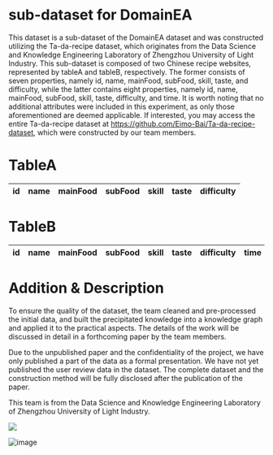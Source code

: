 # sub-dataset for DomainEA

This dataset is a sub-dataset of the DomainEA dataset and was constructed utilizing the Ta-da-recipe dataset, which originates from the Data Science and Knowledge Engineering Laboratory of Zhengzhou University of Light Industry. This sub-dataset is composed of two Chinese recipe websites, represented by tableA and tableB, respectively. The former consists of seven properties, namely id, name, mainFood, subFood, skill, taste, and difficulty, while the latter contains eight properties, namely id, name, mainFood, subFood, skill, taste, difficulty, and time. It is worth noting that no additional attributes were included in this experiment, as only those aforementioned are deemed applicable. If interested, you may access the entire Ta-da-recipe dataset at https://github.com/Eimo-Bai/Ta-da-recipe-dataset, which were constructed by our team members.

# TableA
| id | name | mainFood | subFood | skill | taste | difficulty | 
| --- | --- | --- | --- | --- | --- | --- |

# TableB
| id | name | mainFood | subFood | skill | taste | difficulty | time |
| --- | --- | --- | --- | --- | --- | --- | --- |

# Addition & Description
To ensure the quality of the dataset, the team cleaned and pre-processed the initial data, and built the precipitated knowledge into a knowledge graph and applied it to the practical aspects. The details of the work will be discussed in detail in a forthcoming paper by the team members.

Due to the unpublished paper and the confidentiality of the project, we have only published a part of the data as a formal presentation. We have not yet published the user review data in the dataset. The complete dataset and the construction method will be fully disclosed after the publication of the paper.

This team is from the Data Science and Knowledge Engineering Laboratory of Zhengzhou University of Light Industry.

<div align="center">
<img src="![Uploading image.png…]()" />
</div>
<style>
div img {
  display: block;
  margin: 0 auto;
}
</style>


![image](https://github.com/ZhongJinjun/DomainEA/assets/133090446/1d2d0ccf-341e-44c0-ba1c-5a8d0cbe078e)
